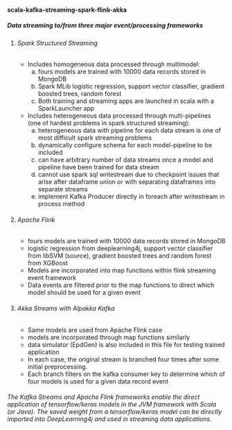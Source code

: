 <h4> scala-kafka-streaming-spark-flink-akka<h4/>
<h5>Data streaming to/from three major event/processing frameworks</h5>
<ol>
    <li><h6>Spark Structured Streaming</h6>
    <ul>
        <li>Includes homogeneous data processed through multimodel:
            <ol type='a'>
                <li>fours models are trained with 10000 data records stored in MongoDB</li>
                <li>Spark MLib logistic regression, support vector classifier, gradient boosted trees, random forest</li>
                <li>Both training and streaming apps are launched in scala with a SparkLauncher app </li>
            </ol>
        </li>
        <li>Includes heterogeneous data processed through multi-pipelines (one of hardest problems in spark structured streaming):
            <ol type='a'>
                <li>heterogeneous data with pipeline for each data stream is one of most difficult spark streaming problems</li>
                <li>dynamically configure schema for each model-pipeline to be included</li>
                <li>can have arbitrary number of data streams once a model and pipeline have been trained for data stream</li>
                <li>cannot use spark sql writestream due to checkpoint issues that arise after dataframe union or with separating dataframes into separate streams</li>
                <li>implement Kafka Producer directly in foreach after writestream in process method</li>
            </ol>
        </li>
    </ul>
    </li>
    <li><h6>Apache Flink</h6>
    <ul>
        <li>fours models are trained with 10000 data records stored in MongoDB</li> 
        <li>logistic regression from deeplearning4j, support vector classifier from libSVM (source), gradient boosted trees and random forest from XGBoost</li>
        <li>Models are incorporated into map functions within flink streaming event framework</li>
        <li>Data events are filtered prior to the map functions to direct which model should be used for a given event</li>
    </ul>
    </li>
    <li><h6>Akka Streams with Alpakka Kafka</h6>
    <ul>
        <li>Same models are used from Apache Flink case</li>
        <li>models are incorporated through map functions similarly</li>
        <li>data simulator (EpdGen) is also included in this file for testing trained application</li>
        <li>In each case, the original stream is branched four times after some initial preprocessing.</li>
        <li>Each branch filters on the kafka consumer key to determine which of four models is used for a given data record event</li>
    </ul>
</ol>
<h6>The Kafka Streams and Apache Flink frameworks enable the direct application of tensorflow/keras models in the JVM framework with Scala (or Java). The saved weight from a tensorflow/keras model can be directly imported into DeepLearning4j and used in streaming data applications.</h6>


